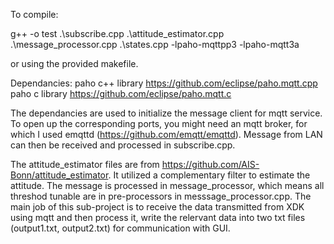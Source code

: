 To compile:

g++ -o test .\subscribe.cpp .\attitude_estimator.cpp .\message_processor.cpp .\states.cpp -lpaho-mqttpp3 -lpaho-mqtt3a

or using the provided makefile.

Dependancies:
     paho c++ library https://github.com/eclipse/paho.mqtt.cpp
     paho c library https://github.com/eclipse/paho.mqtt.c

The dependancies are used to initialize the message client for mqtt service. To open up the corresponding ports, you might need an mqtt broker, for which I used emqttd (https://github.com/emqtt/emqttd). Message from LAN can then be received and processed in subscribe.cpp.

The attitude_estimator files are from https://github.com/AIS-Bonn/attitude_estimator. It utilized a complementary filter to estimate the attitude. The message is processed in message_processor, which means all threshod tunable are in pre-processors in messsage_processor.cpp. The main job of this sub-project is to receive the data transmitted from XDK using mqtt and then process it, write the relervant data into two txt files (output1.txt, output2.txt) for communication with GUI.